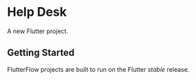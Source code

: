 # Help Desk

A new Flutter project.

## Getting Started

FlutterFlow projects are built to run on the Flutter _stable_ release.

